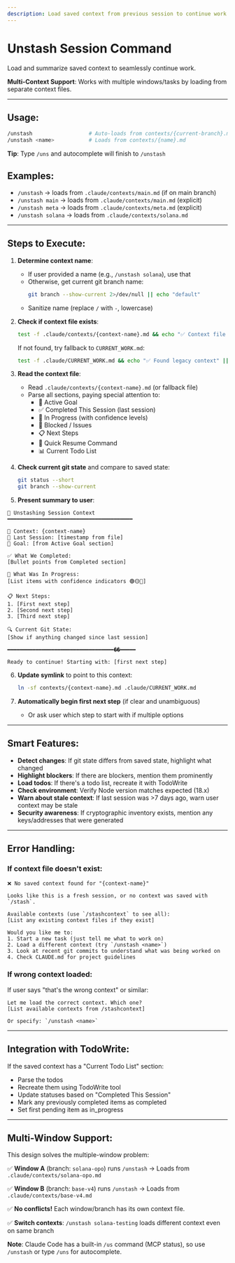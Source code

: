 ```yaml
---
description: Load saved context from previous session to continue work
---
```


# Unstash Session Command

Load and summarize saved context to seamlessly continue work.

**Multi-Context Support**: Works with multiple windows/tasks by loading from separate context files.

---

## Usage:

```bash
/unstash                  # Auto-loads from contexts/{current-branch}.md
/unstash <name>           # Loads from contexts/{name}.md
```

**Tip**: Type `/uns` and autocomplete will finish to `/unstash`

## Examples:

- `/unstash` → loads from `.claude/contexts/main.md` (if on main branch)
- `/unstash main` → loads from `.claude/contexts/main.md` (explicit)
- `/unstash meta` → loads from `.claude/contexts/meta.md` (explicit)
- `/unstash solana` → loads from `.claude/contexts/solana.md`

---

## Steps to Execute:

1. **Determine context name**:
   - If user provided a name (e.g., `/unstash solana`), use that
   - Otherwise, get current git branch name:
     ```bash
     git branch --show-current 2>/dev/null || echo "default"
     ```
   - Sanitize name (replace `/` with `-`, lowercase)

2. **Check if context file exists**:
   ```bash
   test -f .claude/contexts/{context-name}.md && echo "✅ Context file found" || echo "❌ No saved context found"
   ```

   If not found, try fallback to `CURRENT_WORK.md`:
   ```bash
   test -f .claude/CURRENT_WORK.md && echo "✅ Found legacy context" || echo "❌ No context found"
   ```

3. **Read the context file**:
   - Read `.claude/contexts/{context-name}.md` (or fallback file)
   - Parse all sections, paying special attention to:
     - 🎯 Active Goal
     - ✅ Completed This Session (last session)
     - 🔄 In Progress (with confidence levels)
     - 🚧 Blocked / Issues
     - 📋 Next Steps
     - 🚀 Quick Resume Command
     - 📊 Current Todo List

4. **Check current git state** and compare to saved state:
   ```bash
   git status --short
   git branch --show-current
   ```

5. **Present summary to user**:

```
🚀 Unstashing Session Context
━━━━━━━━━━━━━━━━━━━━━━━━━━━━━━━━━━━━━━━━

📂 Context: {context-name}
📅 Last Session: [timestamp from file]
🎯 Goal: [from Active Goal section]

✅ What We Completed:
[Bullet points from Completed section]

🔄 What Was In Progress:
[List items with confidence indicators 🟢🟡🔴]

📋 Next Steps:
1. [First next step]
2. [Second next step]
3. [Third next step]

🔍 Current Git State:
[Show if anything changed since last session]

━━━━━━━━━━━━━━━━━━━━━━━━━━━━━━━━━━��━━━━━

Ready to continue! Starting with: [first next step]
```

6. **Update symlink** to point to this context:
   ```bash
   ln -sf contexts/{context-name}.md .claude/CURRENT_WORK.md
   ```

7. **Automatically begin first next step** (if clear and unambiguous)
   - Or ask user which step to start with if multiple options

---

## Smart Features:

- **Detect changes**: If git state differs from saved state, highlight what changed
- **Highlight blockers**: If there are blockers, mention them prominently
- **Load todos**: If there's a todo list, recreate it with TodoWrite
- **Check environment**: Verify Node version matches expected (18.x)
- **Warn about stale context**: If last session was >7 days ago, warn user context may be stale
- **Security awareness**: If cryptographic inventory exists, mention any keys/addresses that were generated

---

## Error Handling:

### If context file doesn't exist:
```
❌ No saved context found for "{context-name}"

Looks like this is a fresh session, or no context was saved with `/stash`.

Available contexts (use `/stashcontext` to see all):
[List any existing context files if they exist]

Would you like me to:
1. Start a new task (just tell me what to work on)
2. Load a different context (try `/unstash <name>`)
3. Look at recent git commits to understand what was being worked on
4. Check CLAUDE.md for project guidelines
```

### If wrong context loaded:
If user says "that's the wrong context" or similar:
```
Let me load the correct context. Which one?
[List available contexts from /stashcontext]

Or specify: `/unstash <name>`
```

---

## Integration with TodoWrite:

If the saved context has a "Current Todo List" section:
- Parse the todos
- Recreate them using TodoWrite tool
- Update statuses based on "Completed This Session"
- Mark any previously completed items as completed
- Set first pending item as in_progress

---

## Multi-Window Support:

This design solves the multiple-window problem:

✅ **Window A** (branch: `solana-opo`) runs `/unstash`
   → Loads from `.claude/contexts/solana-opo.md`

✅ **Window B** (branch: `base-v4`) runs `/unstash`
   → Loads from `.claude/contexts/base-v4.md`

✅ **No conflicts!** Each window/branch has its own context file.

✅ **Switch contexts**: `/unstash solana-testing` loads different context even on same branch

**Note**: Claude Code has a built-in `/us` command (MCP status), so use `/unstash` or type `/uns` for autocomplete.
